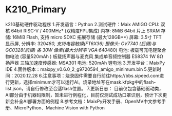 # K210_Primary
k210基础硬件驱动程序
1.开发语言：Python
2.测试硬件：Maix AMIGO
	CPU:			双核 64bit RISC-V / 400MHz* (双精度FPU集成)
	内存:			8MiB 64bit 片上 SRAM
	存储:			16MiB Flash, 支持 micro SDXC 拓展存储 (最大128GB**)
	屏幕:			3.5寸 TFT 显示屏, 分辨率: 320*480, 支持电容触摸(FT6X36)
	摄像头:			OV7740 (后摄)与GC0328(前摄) 各 30W 像素(最大分辨率 VGA:640*480)
	电池:			板载可充电锂聚合物电池 (容量520mAh )
	板载扬声器与麦克风		集成单音频控制器 ES8374 1W 8Ω 扬声器
	三轴加速度传感器:		MSA301
	电池:			520mAh 锂电池
3.开发平台：MaixPy IDE
4.固件版本：maixpy_v0.6.0_2_g9720594_amigo_minimum.bin
5.更新时间：2020.12.28
6.注意事项：烧录固件需要自行前往https://bbs.sipeed.com进行更新，选择minimum才可以运行AI。烧录地址写在mask.kfpkg中的flash-list.json，请自行修改至合适flash位置。
7.更新日志：
目前仅包含基础驱动类，AI部分由于机器码限制，暂未进行例程化，目前仅测试成功口罩识别，预计下次更新会补全AI部署方面的例程
8.参考文档：MaixPy开发手册、OpenMV中文参考手册、MicroPython、Machine Vision with Python
